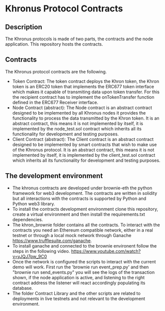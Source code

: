 # Khronus Protocol Contracts
## Description
The Khronus protocols is made of two parts, the contracts and the node application. This repository hosts the contracts. 
## Contracts
The Khronus protocol contracts are the following.
- Token Contract: The token contract deploys the Khron token, the Khron token is an ERC20 token that implements the ERC677 token interface which makes it capable of transmiting data upon token transfer. For this the recipient contract has to implement the onTokenTransfer function defined in the ERC677 Receiver interface. 
- Node Contract (abstract): The Node contract is an abstract contract designed to be implemented by all Khronus nodes it provides the functionality to process the data transmitted by the Khron token. It is an abstract contract, this means it is not implemented by itself, it is implemented by the node_test.sol contract which inherits all its functionality for development and testing purposes.
- Client Contract (abstract): The Client contract is an abstract contract designed to be implemented by smart contracts that wish to make use of the Khronus protocol. It is an abstract contract, this means it is not implemented by itself, it is implemented by the client_test.sol contract which inherits all its functionality for development and testing purposes.
## The development environment
- The khronus contracts are developed under brownie-eth the python framework for web3 development. The contracts are written in solidity but all interactions with the contracts is supported by Python and Python web3 library. 
- To install the contracts development environment clone this repository, create a virtual environment and then install the requirements.txt dependencies.
- The khron_brownie folder contains all the contracts. To interact with the contracts you need an Ethereum compatible network, either in a real testnet or through a local mock network through Ganache https://www.trufflesuite.com/ganache. 
- To install ganache and connected to the brownie environent follow the steps in the following video. https://www.youtube.com/watch?v=yJQJ7pw_9C0
- Once the network is configured the scripts to interact with the current demo will work. First run the 'brownie run event_prep.py' and then "brownie run send_events.py" you will see the logs of the transaction shown, if the node application is active, and listening to the right contract address the listener will react accordingly populating its database.
- The folder Contract Library and the other scripts are related to deployments in live testnets and not relevant to the development environment.
